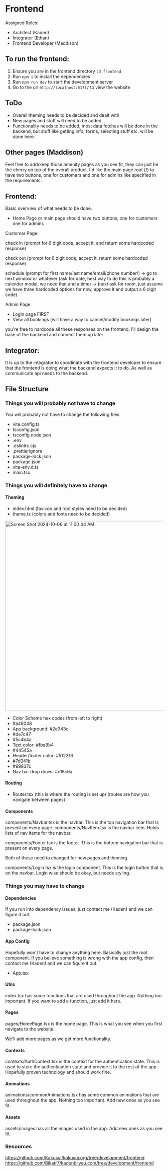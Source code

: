 # Frontend

Assigned Roles:

- Architect (Kaden)
- Integrator (Ethan)
- Frontend Developer (Maddison)

## To run the frontend:

1. Ensure you are in the frontend directory `cd frontend`
2. Run `npm i` to install the dependencies
3. Run `npm run dev` to start the development server
4. Go to the url `http://localhost:5173/` to view the website

## ToDo

- Overall theming needs to be decided and dealt with
- New pages and stuff will need to be added
- Functionality needs to be added, most data fetches will be done in the backend, but stuff like getting info, forms, selecting stuff etc. will be done here.

## Other pages (Maddison)

Feel free to add/keep those amenity pages as you see fit, they can just be the cherry on top of the overall product. I'd like the main page root (/) to have two buttons, one for customers and one for admins like specified in the requirements.

## Frontend:


Basic overview of what needs to be done.

- Home Page or main page should have two buttons, one for customers one for admins

Customer Page:

check in (prompt for 6 digit code, accept it, and return some hardcoded response)

check out (prompt for 6 digit code, accept it, return some hardcoded response)

schedule (prompt for first name/last name/email/phone number/) -> go to next window or whatever (ask for date, best way to do this is probably a calender modal, we need that and a time) -> (next ask for room, just assume we have three hardcoded options for now, approve it and output a 6 digit code)

Admin Page:

- Login page FIRST
- View all bookings (will have a way to cancel/modify bookings later)

you're free to hardcode all these responses on the frontend, i'll design the base of the backend and connect them up later

## Integrator:

It is up to the integrator to coordinate with the frontend developer to ensure that the frontend is doing what the backend expects it to do. As well as communicate api needs to the backend.


## File Structure

### Things you will probably not have to change

You will probably not have to change the following files

- vite.config.ts
- tsconfig.json
- tsconfig.node.json
- .env
- .eslintrc.cjs
- .prettierignore
- package-lock.json
- package.json
- vite-env.d.ts
- main.tsx

### Things you will definitely have to change

#### Theming

- index.html (favicon and root styles need to be decided)
- theme.ts (colors and fonts need to be decided)
<img width="604" alt="Screen Shot 2024-10-06 at 11 00 44 AM" src="https://github.com/user-attachments/assets/bd0e3c9a-4bd8-4c64-9655-e67825393ad0">

- Color Scheme hex codes (from left to right)
- #a46048
- App background: #2e343c
- #de7c47
- #5c4b4a
- Text color: #fbe9b4
- #44545a
- Header/footer color: #512316
- #7d341b
- #99837c
- Nav bar drop down: #c18c6a

#### Routing

- Router.tsx (this is where the routing is set up) (routes are how you navigate between pages)

#### Components

components/Navbar.tsx is the navbar. This is the top navigation bar that is present on every page.
components/NavItem.tsx is the navbar item. Holds lists of nav items for the navbar.

components/Footer.tsx is the footer. This is the bottom navigation bar that is present on every page.

Both of these need to changed for new pages and theming.

components/Login.tsx is the login component. This is the login button that is on the navbar. Login wise should be okay, but needs styling.

### Things you may have to change

#### Dependencies

If you run into dependency issues, just contact me (Kaden) and we can figure it out.

- package.json
- package-lock.json

#### App Config

Hopefully won't have to change anything here. Basically just the root component. If you believe something is wrong with the app config, then contact me (Kaden) and we can figure it out.

- App.tsx

#### Utils

index.tsx has some functions that are used throughout the app. Nothing too important. If you want to add a function, just add it here.

#### Pages

pages/HomePage.tsx is the home page. This is what you see when you first navigate to the website.

We'll add more pages as we get more functionality.

#### Contexts

contexts/AuthContext.tsx is the context for the authentication state. This is used to store the authentication state and provide it to the rest of the app. Hopefully proven technology and should work fine.

#### Animations

animations/commonAnimations.tsx has some common animations that are used throughout the app. Nothing too important. Add new ones as you see fit.

#### Assets

assets/images has all the images used in the app. Add new ones as you see fit.

### Resources

https://github.com/Kakusui/kakusui.org/tree/development/frontend
https://github.com/Bikatr7/kadenbilyeu.com/tree/development/frontend

